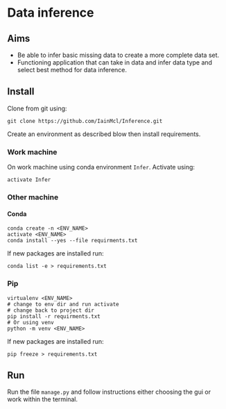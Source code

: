 # Data inference 

## Aims
- Be able to infer basic missing data to create a more complete data set.
- Functioning application that can take in data and infer data type and select 
best method for data inference.

## Install
Clone from git using: 
```
git clone https://github.com/IainMcl/Inference.git 
```
Create an environment as described blow then install requirements.

### Work machine
On work machine using conda environment `Infer`. Activate using:
```
activate Infer
```

### Other machine
#### Conda
```
conda create -n <ENV_NAME>
activate <ENV_NAME>
conda install --yes --file requirments.txt
```
If new packages are installed run:
```
conda list -e > requirements.txt
```

### Pip
```
virtualenv <ENV_NAME>
# change to env dir and run activate
# change back to project dir
pip install -r requirments.txt
# Or using venv
python -m venv <ENV_NAME>
```

If new packages are installed run:
```
pip freeze > requirements.txt
```

## Run
Run the file `manage.py` and follow instructions either choosing the gui or 
work within the terminal.
